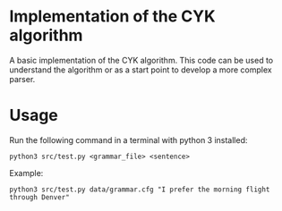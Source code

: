 # Implementation of the CYK algorithm

A basic implementation of the CYK algorithm. This code can be used to understand the algorithm or as a start point to develop a more complex parser.

# Usage
Run the following command in a terminal with python 3 installed:

`python3 src/test.py <grammar_file> <sentence>`

Example: 
 
`python3 src/test.py data/grammar.cfg "I prefer the morning flight through Denver"`
